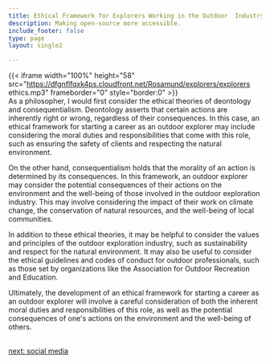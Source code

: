 ```yaml
---
title: Ethical Framework for Explorers Working in the Outdoor  Industry
description: Making open-source more accessible.
include_footer: false
type: page
layout: single2

---
```


{{< iframe width="100%" height="58" src="https://dfgnflfqxk4ps.cloudfront.net/Rosamund/explorers/explorers ethics.mp3" frameborder="0" style="border:0" >}}<br>
As a philosopher, I would first consider the ethical theories of deontology and consequentialism. Deontology asserts that certain actions are inherently right or wrong, regardless of their consequences. In this case, an ethical framework for starting a career as an outdoor explorer may include considering the moral duties and responsibilities that come with this role, such as ensuring the safety of clients and respecting the natural environment.

On the other hand, consequentialism holds that the morality of an action is determined by its consequences. In this framework, an outdoor explorer may consider the potential consequences of their actions on the environment and the well-being of those involved in the outdoor exploration industry. This may involve considering the impact of their work on climate change, the conservation of natural resources, and the well-being of local communities.

In addition to these ethical theories, it may be helpful to consider the values and principles of the outdoor exploration industry, such as sustainability and respect for the natural environment. It may also be useful to consider the ethical guidelines and codes of conduct for outdoor professionals, such as those set by organizations like the Association for Outdoor Recreation and Education.

Ultimately, the development of an ethical framework for starting a career as an outdoor explorer will involve a careful consideration of both the inherent moral duties and responsibilities of this role, as well as the potential consequences of one's actions on the environment and the well-being of others.

<br>
<a href="https://workdojos.com/explorers/social">next: social media</a>
</p>